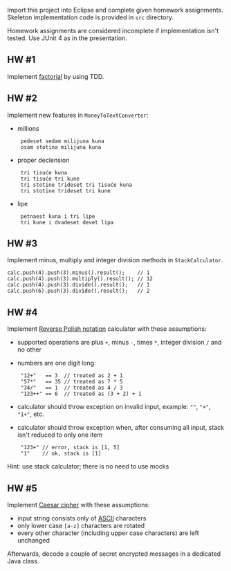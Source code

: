 Import this project into Eclipse and complete given homework
assignments. Skeleton implementation code is provided in `src` directory.

Homework assignments are considered incomplete if implementation isn't
tested. Use JUnit 4 as in the presentation.

## HW #1
Implement [factorial](http://en.wikipedia.org/wiki/Factorial) by using TDD.

## HW #2
Implement new features in `MoneyToTextConverter`:

 * millions

        pedeset sedam milijuna kuna
        osam stotina milijuna kuna

 * proper declension

        tri tisuće kuna
        tri tisuće tri kune
        tri stotine trideset tri tisuće kuna
        tri stotine trideset tri kune

 * lipe

        petnaest kuna i tri lipe
        tri kune i dvadeset devet lipa

## HW #3
Implement minus, multiply and integer division methods in `StackCalculator`.

    calc.push(4).push(3).minus().result();    // 1
    calc.push(4).push(3).multiply().result(); // 12
    calc.push(4).push(3).divide().result();   // 1
    calc.push(6).push(3).divide().result();   // 2

## HW #4
Implement [Reverse Polish
notation](http://en.wikipedia.org/wiki/Reverse_polish_notation) calculator with
these assumptions:

 * supported operations are plus `+`, minus `-`, times `*`, integer division `/`
   and no other
 * numbers are one digit long:

        "12+"   == 3  // treated as 2 + 1
        "57*"   == 35 // treated as 7 * 5
        "34/"   == 1  // treated as 4 / 3
        "123++" == 6  // treated as (3 + 2) + 1

 * calculator should throw exception on invalid input, example: `""`, `"+"`,
   `"1+"`, etc.
 * calculator should throw exception when, after consuming all input, stack
   isn't reduced to only one item

        "123+" // error, stack is [1, 5]
        "1"    // ok, stack is [1]

Hint: use stack calculator; there is no need to use mocks

## HW #5
Implement [Caesar cipher](http://en.wikipedia.org/wiki/Caesar_cipher) with these
assumptions:

 * input string consists only of [ASCII](http://en.wikipedia.org/wiki/Ascii)
   characters
 * only lower case `[a-z]` characters are rotated
 * every other character (including upper case characters) are left unchanged

Afterwards, decode a couple of secret encrypted messages in a dedicated Java
class.
